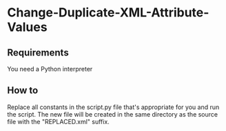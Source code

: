 # Change-Duplicate-XML-Attribute-Values

## Requirements
You need a Python interpreter

## How to
Replace all constants in the script.py file that's appropriate for you and run the script. The new file will be created in the same directory as the source file with the "REPLACED.xml" suffix.